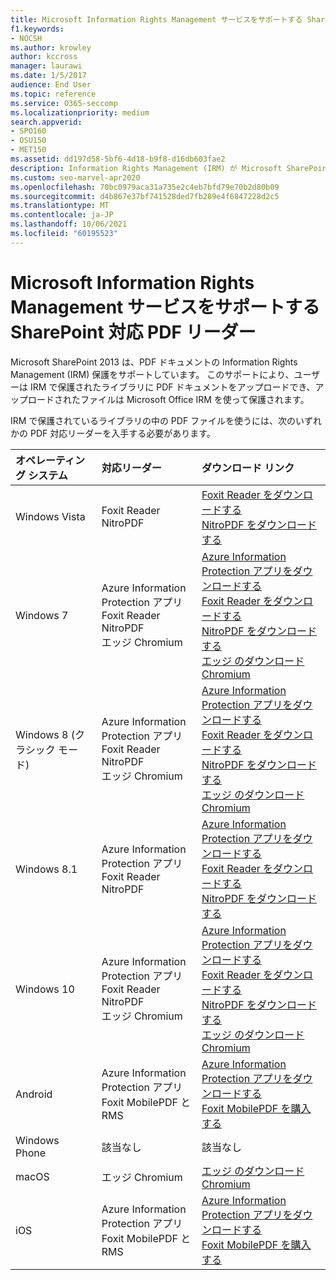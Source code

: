 ```yaml
---
title: Microsoft Information Rights Management サービスをサポートする SharePoint 対応 PDF リーダー
f1.keywords:
- NOCSH
ms.author: krowley
author: kccross
manager: laurawi
ms.date: 1/5/2017
audience: End User
ms.topic: reference
ms.service: O365-seccomp
ms.localizationpriority: medium
search.appverid:
- SPO160
- OSU150
- MET150
ms.assetid: dd197d58-5bf6-4d18-b9f8-d16db603fae2
description: Information Rights Management (IRM) が Microsoft SharePoint 2013 の IRM で保護されたライブラリにアップロードおよびダウンロードされた PDF ドキュメントを保護する方法について説明します。
ms.custom: seo-marvel-apr2020
ms.openlocfilehash: 70bc0979aca31a735e2c4eb7bfd79e70b2d80b09
ms.sourcegitcommit: d4b867e37bf741528ded7fb289e4f6847228d2c5
ms.translationtype: MT
ms.contentlocale: ja-JP
ms.lasthandoff: 10/06/2021
ms.locfileid: "60195523"
---
```

# <a name="sharepoint-compatible-pdf-readers-that-support-microsoft-information-rights-management-services"></a>Microsoft Information Rights Management サービスをサポートする SharePoint 対応 PDF リーダー

Microsoft SharePoint 2013 は、PDF ドキュメントの Information Rights Management (IRM) 保護をサポートしています。 このサポートにより、ユーザーは IRM で保護されたライブラリに PDF ドキュメントをアップロードでき、アップロードされたファイルは Microsoft Office IRM を使って保護されます。
  
IRM で保護されているライブラリの中の PDF ファイルを使うには、次のいずれかの PDF 対応リーダーを入手する必要があります。
  
| オペレーティング システム | 対応リーダー | ダウンロード リンク |
|:-----|:-----|:-----|
|Windows Vista  <br/> |Foxit Reader  <br/> NitroPDF  <br/> |[Foxit Reader をダウンロードする](https://go.microsoft.com/fwlink/?linkid=2139326) <br/> [NitroPDF をダウンロードする](https://go.microsoft.com/fwlink/?linkid=2139327) <br/> |
|Windows 7  <br/> |Azure Information Protection アプリ  <br/> Foxit Reader  <br/> NitroPDF  <br/> エッジ Chromium  <br/>|[Azure Information Protection アプリをダウンロードする](https://go.microsoft.com/fwlink/?linkid=837797) <br/> [Foxit Reader をダウンロードする](https://go.microsoft.com/fwlink/?linkid=2139326) <br/> [NitroPDF をダウンロードする](https://go.microsoft.com/fwlink/?linkid=2139327) <br/> [エッジ のダウンロード Chromium](https://support.microsoft.com/microsoft-edge/download-the-new-microsoft-edge-based-on-chromium-0f4a3dd7-55df-60f5-739f-00010dba52cf) <br/>|
|Windows 8 (クラシック モード)  <br/> |Azure Information Protection アプリ  <br/> Foxit Reader  <br/> NitroPDF  <br/> エッジ Chromium  <br/>|[Azure Information Protection アプリをダウンロードする](https://go.microsoft.com/fwlink/?linkid=837797) <br/> [Foxit Reader をダウンロードする](https://go.microsoft.com/fwlink/?linkid=2139326) <br/> [NitroPDF をダウンロードする](https://go.microsoft.com/fwlink/?linkid=2139327) <br/> [エッジ のダウンロード Chromium](https://support.microsoft.com/microsoft-edge/download-the-new-microsoft-edge-based-on-chromium-0f4a3dd7-55df-60f5-739f-00010dba52cf) <br/> |
|Windows 8.1  <br/> |Azure Information Protection アプリ  <br/> Foxit Reader  <br/> NitroPDF  <br/> |[Azure Information Protection アプリをダウンロードする](https://go.microsoft.com/fwlink/?linkid=837797) <br/> [Foxit Reader をダウンロードする](https://go.microsoft.com/fwlink/?linkid=2139326) <br/> [NitroPDF をダウンロードする](https://go.microsoft.com/fwlink/?linkid=2139327) <br/> |
|Windows 10  <br/> |Azure Information Protection アプリ  <br/> Foxit Reader  <br/> NitroPDF  <br/> エッジ Chromium  <br/> |[Azure Information Protection アプリをダウンロードする](https://go.microsoft.com/fwlink/?linkid=837797) <br/> [Foxit Reader をダウンロードする](https://go.microsoft.com/fwlink/?linkid=2139326) <br/> [NitroPDF をダウンロードする](https://go.microsoft.com/fwlink/?linkid=2139327) <br/> [エッジ のダウンロード Chromium](https://support.microsoft.com/microsoft-edge/download-the-new-microsoft-edge-based-on-chromium-0f4a3dd7-55df-60f5-739f-00010dba52cf) <br/> |
|Android  <br/> |Azure Information Protection アプリ  <br/> Foxit MobilePDF と RMS  <br/> |[Azure Information Protection アプリをダウンロードする](/azure/information-protection/rms-client/protected-pdf-readers#installing-a-protected-pdf-reader-for-mobile-iosandroidc) <br/> [Foxit MobilePDF を購入する](https://play.google.com/store/apps/details?id=com.foxit.mobile.pdf.lite) <br/> |
|Windows Phone  <br/> |該当なし  <br/> |該当なし  <br/> |
|macOS  <br/> |エッジ Chromium  <br/> |[エッジ のダウンロード Chromium](https://support.microsoft.com/microsoft-edge/download-the-new-microsoft-edge-based-on-chromium-0f4a3dd7-55df-60f5-739f-00010dba52cf)  <br/> |
|iOS  <br/> |Azure Information Protection アプリ  <br/> Foxit MobilePDF と RMS  <br/> |[Azure Information Protection アプリをダウンロードする](/azure/information-protection/rms-client/protected-pdf-readers#installing-a-protected-pdf-reader-for-windows-or-mac) <br/> [Foxit MobilePDF を購入する](https://play.google.com/store/apps/details?id=com.foxit.mobile.pdf.lite) <br/> |
